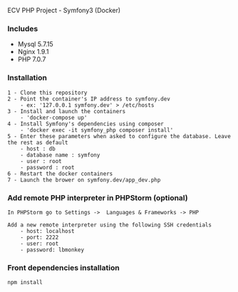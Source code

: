 ECV PHP Project - Symfony3 (Docker)

### Includes
    
- Mysql 5.7.15
- Nginx 1.9.1
- PHP 7.0.7

### Installation
    
    1 - Clone this repository
    2 - Point the container's IP address to symfony.dev
        - ex: '127.0.0.1 symfony.dev' > /etc/hosts
    3 - Install and launch the containers
        - 'docker-compose up'
    4 - Install Symfony's dependencies using composer
        - 'docker exec -it symfony_php composer install'
    5 - Enter these parameters when asked to configure the database. Leave the rest as default
        - host : db
        - database name : symfony
        - user : root
        - password : root
    6 - Restart the docker containers
    7 - Launch the brower on symfony.dev/app_dev.php


### Add remote PHP interpreter in PHPStorm (optional)

    In PHPStorm go to Settings ->  Languages & Frameworks -> PHP
    
    Add a new remote interpreter using the following SSH credentials
        - host: localhost
        - port: 2222
        - user: root
        - password: lbmonkey

### Front dependencies installation

````npm install````
